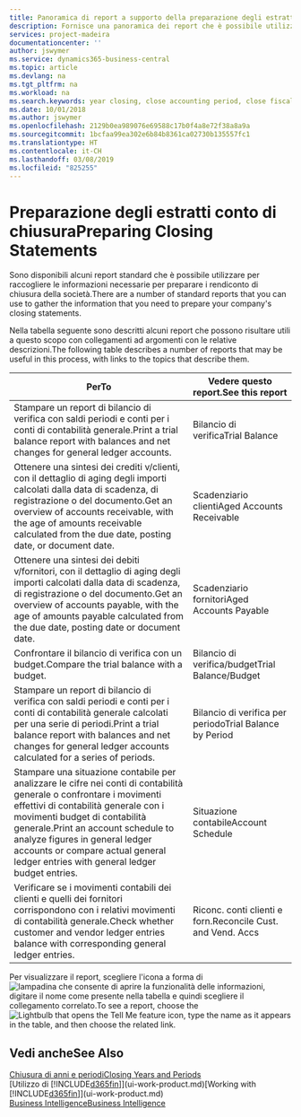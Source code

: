 ```yaml
---
title: Panoramica di report a supporto della preparazione degli estratti conto di chiusura | Documenti Microsoft
description: Fornisce una panoramica dei report che è possibile utilizzare per raccogliere le informazioni e preparare gli estratti conto di chiusura della società alla chiusura dell'anno fiscale.
services: project-madeira
documentationcenter: ''
author: jswymer
ms.service: dynamics365-business-central
ms.topic: article
ms.devlang: na
ms.tgt_pltfrm: na
ms.workload: na
ms.search.keywords: year closing, close accounting period, close fiscal year, aging, creditor payments, vendor payments, assets, liabilities, equity, analysis, reporting, financial report, business intelligence, BI, Power Bi, KPI
ms.date: 10/01/2018
ms.author: jswymer
ms.openlocfilehash: 2129b0ea989076e69588c17b0f4a8e72f38a8a9a
ms.sourcegitcommit: 1bcfaa99ea302e6b84b8361ca02730b135557fc1
ms.translationtype: HT
ms.contentlocale: it-CH
ms.lasthandoff: 03/08/2019
ms.locfileid: "825255"
---
```

# <a name="preparing-closing-statements"></a><span data-ttu-id="2d72a-103">Preparazione degli estratti conto di chiusura</span><span class="sxs-lookup"><span data-stu-id="2d72a-103">Preparing Closing Statements</span></span>
<span data-ttu-id="2d72a-104">Sono disponibili alcuni report standard che è possibile utilizzare per raccogliere le informazioni necessarie per preparare i rendiconto di chiusura della società.</span><span class="sxs-lookup"><span data-stu-id="2d72a-104">There are a number of standard reports that you can use to gather the information that you need to prepare your company's closing statements.</span></span>

<span data-ttu-id="2d72a-105">Nella tabella seguente sono descritti alcuni report che possono risultare utili a questo scopo con collegamenti ad argomenti con le relative descrizioni.</span><span class="sxs-lookup"><span data-stu-id="2d72a-105">The following table describes a number of reports that may be useful in this process, with links to the topics that describe them.</span></span>

| <span data-ttu-id="2d72a-106">Per</span><span class="sxs-lookup"><span data-stu-id="2d72a-106">To</span></span> | <span data-ttu-id="2d72a-107">Vedere questo report.</span><span class="sxs-lookup"><span data-stu-id="2d72a-107">See this report</span></span> |
| --- | --- |
| <span data-ttu-id="2d72a-108">Stampare un report di bilancio di verifica con saldi periodi e conti per i conti di contabilità generale.</span><span class="sxs-lookup"><span data-stu-id="2d72a-108">Print a trial balance report with balances and net changes for general ledger accounts.</span></span> |<span data-ttu-id="2d72a-109">Bilancio di verifica</span><span class="sxs-lookup"><span data-stu-id="2d72a-109">Trial Balance</span></span> |
| <span data-ttu-id="2d72a-110">Ottenere una sintesi dei crediti v/clienti, con il dettaglio di aging degli importi calcolati dalla data di scadenza, di registrazione o del documento.</span><span class="sxs-lookup"><span data-stu-id="2d72a-110">Get an overview of accounts receivable, with the age of amounts receivable calculated from the due date, posting date, or document date.</span></span> |<span data-ttu-id="2d72a-111">Scadenziario clienti</span><span class="sxs-lookup"><span data-stu-id="2d72a-111">Aged Accounts Receivable</span></span> |
| <span data-ttu-id="2d72a-112">Ottenere una sintesi dei debiti v/fornitori, con il dettaglio di aging degli importi calcolati dalla data di scadenza, di registrazione o del documento.</span><span class="sxs-lookup"><span data-stu-id="2d72a-112">Get an overview of accounts payable, with the age of amounts payable calculated from the due date, posting date or document date.</span></span> |<span data-ttu-id="2d72a-113">Scadenziario fornitori</span><span class="sxs-lookup"><span data-stu-id="2d72a-113">Aged Accounts Payable</span></span> |
| <span data-ttu-id="2d72a-114">Confrontare il bilancio di verifica con un budget.</span><span class="sxs-lookup"><span data-stu-id="2d72a-114">Compare the trial balance with a budget.</span></span> |<span data-ttu-id="2d72a-115">Bilancio di verifica/budget</span><span class="sxs-lookup"><span data-stu-id="2d72a-115">Trial Balance/Budget</span></span> |
| <span data-ttu-id="2d72a-116">Stampare un report di bilancio di verifica con saldi periodi e conti per i conti di contabilità generale calcolati per una serie di periodi.</span><span class="sxs-lookup"><span data-stu-id="2d72a-116">Print a trial balance report with balances and net changes for general ledger accounts calculated for a series of periods.</span></span> |<span data-ttu-id="2d72a-117">Bilancio di verifica per periodo</span><span class="sxs-lookup"><span data-stu-id="2d72a-117">Trial Balance by Period</span></span> |
| <span data-ttu-id="2d72a-118">Stampare una situazione contabile per analizzare le cifre nei conti di contabilità generale o confrontare i movimenti effettivi di contabilità generale con i movimenti budget di contabilità generale.</span><span class="sxs-lookup"><span data-stu-id="2d72a-118">Print an account schedule to analyze figures in general ledger accounts or compare actual general ledger entries with general ledger budget entries.</span></span> |<span data-ttu-id="2d72a-119">Situazione contabile</span><span class="sxs-lookup"><span data-stu-id="2d72a-119">Account Schedule</span></span> |
| <span data-ttu-id="2d72a-120">Verificare se i movimenti contabili dei clienti e quelli dei fornitori corrispondono con i relativi movimenti di contabilità generale.</span><span class="sxs-lookup"><span data-stu-id="2d72a-120">Check whether customer and vendor ledger entries balance with corresponding general ledger entries.</span></span> |<span data-ttu-id="2d72a-121">Riconc. conti clienti e forn.</span><span class="sxs-lookup"><span data-stu-id="2d72a-121">Reconcile Cust. and Vend. Accs</span></span> |

<span data-ttu-id="2d72a-122">Per visualizzare il report, scegliere l'icona a forma di ![lampadina che consente di aprire la funzionalità delle informazioni](media/ui-search/search_small.png "Informazioni sull'operazione che si desidera eseguire"), digitare il nome come presente nella tabella e quindi scegliere il collegamento correlato.</span><span class="sxs-lookup"><span data-stu-id="2d72a-122">To see a report, choose the ![Lightbulb that opens the Tell Me feature](media/ui-search/search_small.png "Tell me what you want to do") icon, type the name as it appears in the table, and then choose the related link.</span></span>

## <a name="see-also"></a><span data-ttu-id="2d72a-123">Vedi anche</span><span class="sxs-lookup"><span data-stu-id="2d72a-123">See Also</span></span>
[<span data-ttu-id="2d72a-124">Chiusura di anni e periodi</span><span class="sxs-lookup"><span data-stu-id="2d72a-124">Closing Years and Periods</span></span>](year-close-years-periods.md)  
<span data-ttu-id="2d72a-125">[Utilizzo di [!INCLUDE[d365fin](includes/d365fin_md.md)]](ui-work-product.md)</span><span class="sxs-lookup"><span data-stu-id="2d72a-125">[Working with [!INCLUDE[d365fin](includes/d365fin_md.md)]](ui-work-product.md)</span></span>  
[<span data-ttu-id="2d72a-126">Business Intelligence</span><span class="sxs-lookup"><span data-stu-id="2d72a-126">Business Intelligence</span></span>](bi.md)
